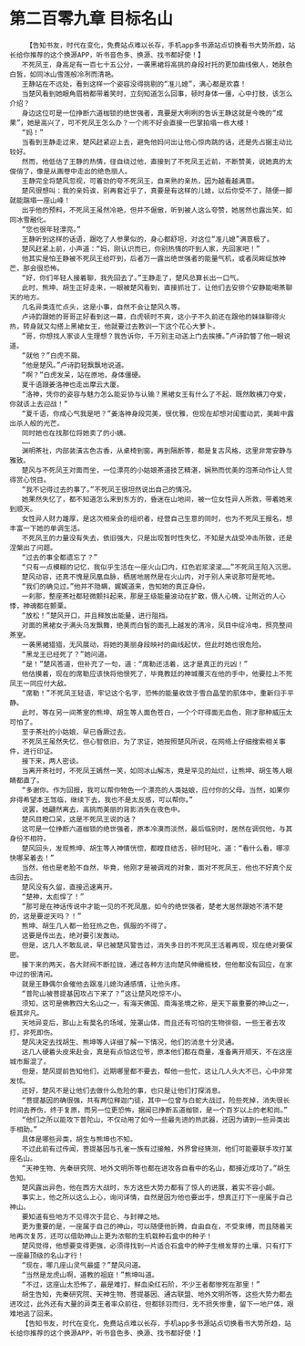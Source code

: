 # 第二百零九章 目标名山
        【告知书友，时代在变化，免费站点难以长存，手机app多书源站点切换看书大势所趋，站长给你推荐的这个换源APP，听书音色多、换源、找书都好使！】
       不死凤王，身高足有一百七十五公分，一袭黑裙将高挑的身段衬托的更加曲线傲人，她肤色白皙，如同冰山雪莲般冷冽而清艳。
       王静站在不远处，看到这样一个姿容没得挑剔的“准儿媳”，满心都是欢喜！
       当楚风看到她眼角眉梢都带着笑时，立刻知道怎么回事，顿时身体一僵，心中打鼓，该怎么介绍？
       身边这位可是一位挣断六道枷锁的绝世强者，真要是大咧咧的告诉王静这就是今晚的“成果”，她是高兴了，可不死凤王怎么办？一个闹不好会直接一巴掌拍塌一栋大楼！
       “妈！”
       当看到王静走过来，楚风赶紧迎上去，避免他妈问出让他心惊肉跳的话，还是先占据主动比较好。
       然而，他低估了王静的热情，径自绕过他，直接到了不死凤王近前，不断赞美，说她真的太俊俏了，像是从画卷中走出的绝色丽人。
       王静完全将楚风忽视，可着劲的夸不死凤王，自来熟的亲热，因为越看越满意。
       楚风很想叫：我的亲妈诶，别再套近乎了，真要是有这样的儿媳，以后你受不了，随便一脚就能踹塌一座山峰！
       出乎他的预料，不死凤王虽然冷艳，但并不倨傲，听到被人这么夸赞，她居然也露出笑，如同冰雪融化。
       “您也很年轻漂亮。”
       王静听到这样的话语，跟吃了人参果似的，身心都舒坦，对这位“准儿媳”满意极了。
       楚风赶紧上前，小声道：“妈，刚认识而已，你别热情的吓到人家，先回家吧！”
       他其实是怕王静被不死凤王给吓到，后者万一露出绝世强者的能量气机，或者凤眸绽放神芒，那会很恐怖。
       “好，你们年轻人接着聊，我先回去了。”王静走了，楚风总算长出一口气。
       此时，熊坤、胡生正好走来，一眼被楚风看到，直接抓壮丁，让他们去安排个安静能喝茶聊天的地方。
       几名异类连忙点头，这是小事，自然不会让楚风久等。
       卢诗韵跟她的哥哥正好看到这一幕，白虎顿时不爽，这小子不久前还在跟他的妹妹聊得火热，转身就又勾搭上黑裙女王，他就要过去教训一下这个花心大萝卜。
       “哥，你想找人家谈人生理想？我告诉你，千万别主动送上门去挨揍。”卢诗韵瞥了他一眼说道。
       “就他？”白虎不屑。
       “他是楚风。”卢诗韵轻飘飘地说道。
       “啊？”白虎发呆，站在原地，身体僵硬。
       夏千语跟姜洛神也走出摩云大厦。
       “洛神，凭你的姿容与魅力怎么能妥协与认输？黑裙女王有什么了不起，既然敢横刀夺爱，你就该上去迎战！”
       “夏千语，你成心气我是吧？”姜洛神身段完美，很优雅，但现在却想对闺蜜动武，美眸中露出杀人般的光芒。
       同时她也在找那位将她卖了的小姨。
       ……
       渊明茶社，内部装潢古色古香，从桌椅到窗，再到隔断等，都是复古风格，这里非常安静与雅致。
       楚风与不死凤王对面而坐，一位漂亮的小姑娘茶道技艺精湛，娴熟而优美的泡茶动作让人觉得赏心悦目。
       “我不记得过去的事了。”不死凤王很坦然说出自己的情况。
       她果然失忆了，都不知道怎么来到东方的，昏迷在山地间，被一位女性异人所救，带着她来到顺天。
       女性异人财力雄厚，是这次相亲会的组织者，经营自己生意的同时，也为不死凤王报名，想丰富一下她的单调生活。
       不死凤王的力量没有失去，依旧强大，只是出现暂时性失忆，不知是大战受冲击所致，还是涅槃出了问题。
       “过去的事全都遗忘了？”
       “只有一点模糊的记忆，我似乎生活在一座火山口内，红色岩浆滚滚……”不死凤王陷入沉思。
       楚风动容，还真不愧是凤凰血脉，栖居地居然是在火山内，对于别人来说那可是死地。
       “我们的确见过。”他并不隐瞒，娓娓道来，告知她的真正身份。
       一刹那，整座茶社都轻微颤抖起来，那是王级能量波动在扩散，慑人心魄，让附近的人心悸，神魂都在颤栗。
       “放松！”楚风开口，并且释放出能量，进行阻挡。
       对面的黑裙女子满头乌发飘舞，绝美而白皙的面孔上越发的清冷，凤目中绽冷电，照亮整间茶室。
       一袭黑裙猎猎，无风展动，将她的美丽身段映衬的曲线起伏，但此时她也很危险。
       “黑龙王已经死了？”她问道。
       “是！”楚风答道，但补充了一句，道：“席勒还活着，这才是真正的元凶！”
       他估摸着，现在的席勒应该快将他恨死了，毕竟教廷的神城覆灭在他的手中，他要拉上不死凤王一同应付大敌。
       “席勒！”不死凤王轻语，牢记这个名字，恐怖的能量收敛于雪白晶莹的肌体中，重新归于平静。
       此时，等在另一间茶室的熊坤、胡生等人面色苍白，一个个吓得面无血色，刚才那种威压太可怕了。
       至于茶社的小姑娘，早已昏厥过去。
       不死凤王虽然失忆，但心智依旧，为了求证，她按照楚风所说，在网络上仔细搜索相关事件，进行印证。
       接下来，两人密谈。
       当离开茶社时，不死凤王嫣然一笑，如同冰山解冻，竟是罕见的灿烂，让熊坤、胡生等人眼睛都直了。
       “多谢你。作为回报，我可以帮你物色一个漂亮的人类姑娘，应付你的父母。当然，如果你非得希望本王驾临，继续下去，我也不是太反感，可以帮你。”
       说罢，她翩然离去，高挑而美丽的背影消失在夜色中。
       楚风目瞪口呆，这是不死凤王说的话？
       这可是一位挣断六道枷锁的绝世强者，原本冷漠而淡然，最后临别时，居然在调侃他，与其身份不相符。
       楚风回头，发现熊坤、胡生等人神情恍惚，都瞠目结舌，顿时轻叱，道：“看什么看，哪凉快哪呆着去！”
       当然，他也是老脸不自然，毕竟，他刚才是被调戏的对象，面对不死凤王，他也不好真个反击回去。
       楚风没有久留，直接迅速离开。
       “楚神，太彪悍了！”
       “那可是在神话传说中才能一见的不死凤凰，如今的绝世强者，楚老大居然跟她不清不楚的，这是要逆天吗？！”
       熊坤、胡生几人都一脸狂热之色，佩服的不得了。
       这要是传出去，绝对要引发轰动。
       但是，这几人不敢乱说，早已被楚风警告过，消失多日的不死凤王活着再现，现在绝对要保密。
       接下来的两天，各大财阀不断拉拢，通过各种方法向楚风伸橄榄枝，但他都没有回应，在家中过的很清闲。
       就是王静偶尔会催他去跟准儿媳沟通感情，让他头疼。
       “普陀山被菩提基因攻占下来了？”这让楚风吃惊不小。
       须知，这可是佛教四大名山之一，有海天佛国、南海圣境之称，是天下最重要的神山之一，极其非凡。
       天地异变后，那山上有莫名的场域，笼罩山体，而且还有可怕的生物徘徊，一些王者去攻打，非死即伤。
       楚风决定去找胡生、熊坤等人详细了解一下情况，他们的消息十分灵通。
       这几人硬着头皮来赴会，真是有点怕这位爷，原本他们都在商量，准备离开顺天，不在这座城市厮混了。
       但是，楚风提前告知他们，近期哪里都不要去，帮他一些忙，这让几人头大不已，心中非常发怵。
       还好，楚风不是让他们去做什么危险的事，也只是让他们打探消息。
       “菩提基因的确很强，共有两位释迦门徒，其中一位曾与白蛇大战过，险些死掉，消失很长时间去养伤，终于复原，而另一位更恐怖，据闻已挣断五道枷锁，是一个百岁以上的老和尚。”
       “他们之所以能攻下普陀山，不仅动用了如今一些最先进的热武器，还因为请到一些异类出手相助。”
       具体是哪些异类，胡生与熊坤也不知。
       不过此前有过传闻，菩提基因与孔雀一族有过接触，外界曾经猜测，他们可能要联手攻打某座名山。
       “天神生物、先秦研究院、地外文明所等也都在进攻各自看中的名山，都接近成功了。”胡生告知。
       楚风露出异色，他在西方大战时，东方这些大势力都有了惊人的进展，着实不容小觑。
       事实上，他之所以这么上心，询问详情，自然是因为他也要出手，想真正打下一座属于自己神山。
       要知道有些地方不见得次于昆仑、与封禅之地。
       更为重要的是，一座属于自己的神山，可以随便他折腾，自由自在，不受束缚，而且随着天地再次复苏，还可以借助神山上更为浓郁的生机栽种石盒中的种子！
       楚风觉得，他想要变得更强，必须得找到一片适合石盒中的种子生根发芽的土壤，只有打下一座最顶级的名山才行！
       “现在，哪几座山灵气最盛？”楚风问道。
       “当然是龙虎山啊，道教的祖庭！”熊坤叫道。
       “不过，这座山太恐怖了，最是难打，鲜血染红石阶，不少王者都惨死在那里！”
       胡生告知，先秦研究院、天神生物、菩提基因、通古联盟、地外文明所等，这些大势力都去进攻过，此外还有大量的异类王者率众前往，但都铩羽而归，无不损失惨重，留下一地尸体，艰难地逃了回来。
       【告知书友，时代在变化，免费站点难以长存，手机app多书源站点切换看书大势所趋，站长给你推荐的这个换源APP，听书音色多、换源、找书都好使！】